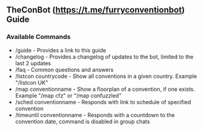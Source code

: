 ## TheConBot (https://t.me/furryconventionbot) Guide

### Available Commands

- /guide - Provides a link to this guide
- /changelog - Provides a changelog of updates to the bot, limited to the last 2 updates
- /faq - Common questions and answers
- /listcon countrycode - Show all conventions in a given country. Example "/listcon UK"
- /map conventionname - Show a floorplan of a convention, if one exists. Example "/map cfz" or "/map confuzzled"
- /sched conventionname - Responds with link to schedule of specified convention
- /timeuntil conventionname - Responds with a countdown to the convention date, command is disabled in group chats
